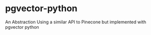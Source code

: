 # pgvector-python
An Abstraction Using a similar API to Pinecone but implemented with pgvector python
